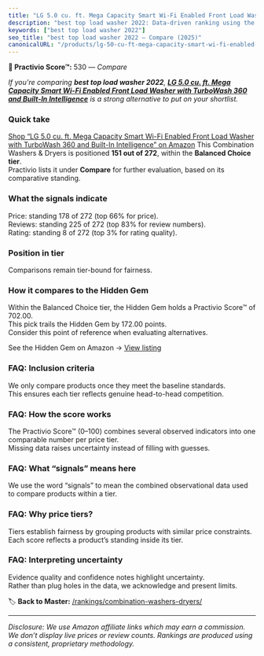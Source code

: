 ```yaml
---
title: "LG 5.0 cu. ft. Mega Capacity Smart Wi-Fi Enabled Front Load Washer with TurboWash 360 and Built-In Intelligence"
description: "best top load washer 2022: Data-driven ranking using the Practivio Score™. Positioned by quality, value, demand, findability, momentum."
keywords: ["best top load washer 2022"]
seo_title: "best top load washer 2022 — Compare (2025)"
canonicalURL: "/products/lg-50-cu-ft-mega-capacity-smart-wi-fi-enabled-front-load-washer-with-turbowash-360-and-built-in-intelligence-B0BJ7QS1NZ/"
---
```


**🛒 Practivio Score™:** 530 — _Compare_


*If you're comparing **best top load washer 2022**, **[LG 5.0 cu. ft. Mega Capacity Smart Wi-Fi Enabled Front Load Washer with TurboWash 360 and Built-In Intelligence](https://www.amazon.com/dp/B0BJ7QS1NZ?tag=practivio-20)** is a strong alternative to put on your shortlist.*
### Quick take
[Shop “LG 5.0 cu. ft. Mega Capacity Smart Wi-Fi Enabled Front Load Washer with TurboWash 360 and Built-In Intelligence” on Amazon](https://www.amazon.com/dp/B0BJ7QS1NZ?tag=practivio-20)
This Combination Washers & Dryers is positioned **151 out of 272**, within the **Balanced Choice tier**.  
Practivio lists it under **Compare** for further evaluation, based on its comparative standing.

### What the signals indicate
Price: standing 178 of 272 (top 66% for price).  
Reviews: standing 225 of 272 (top 83% for review numbers).  
Rating: standing 8 of 272 (top 3% for rating quality).  

### Position in tier
Comparisons remain tier-bound for fairness.

### How it compares to the Hidden Gem
Within the Balanced Choice tier, the Hidden Gem holds a Practivio Score™ of 702.00.  
This pick trails the Hidden Gem by 172.00 points.  
Consider this point of reference when evaluating alternatives.  

See the Hidden Gem on Amazon → [View listing](https://www.amazon.com/dp/B0D4282T95?tag=practivio-20)

### FAQ: Inclusion criteria
We only compare products once they meet the baseline standards.  
This ensures each tier reflects genuine head-to-head competition.

### FAQ: How the score works
The Practivio Score™ (0–100) combines several observed indicators into one comparable number per price tier.  
Missing data raises uncertainty instead of filling with guesses.

### FAQ: What “signals” means here
We use the word “signals” to mean the combined observational data used to compare products within a tier.

### FAQ: Why price tiers?
Tiers establish fairness by grouping products with similar price constraints.  
Each score reflects a product’s standing inside its tier.

### FAQ: Interpreting uncertainty
Evidence quality and confidence notes highlight uncertainty.  
Rather than plug holes in the data, we acknowledge and present limits.

<!-- Missing template for Compare/CompareWithinPriceClass -->


🏷️ **Back to Master:** [/rankings/combination-washers-dryers/](/rankings/combination-washers-dryers/)

---
_Disclosure: We use Amazon affiliate links which may earn a commission. We don’t display live prices or review counts. Rankings are produced using a consistent, proprietary methodology._
